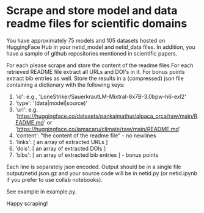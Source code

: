 # Scrape and store model and data readme files for  scientific domains

You have  approximately 75 models and 105 datasets hosted on
HuggingFace Hub in your netid_model and netid_data
files.
In addition, you have a sample of github repositories mentioned in
scientific papers.

For each please scrape and store the content of the readme files
For each retrieved README file extract all URLs and DOI's in it. For
bonus points extract bib entries as well. 
Store the results in a (compressed) json file containing a
dictionary with the following keys:

1. 'id': e.g., 'LoneStriker/SauerkrautLM-Mixtral-8x7B-3.0bpw-h6-exl2'
1. 'type': '(data|model|source)'
1. 'url':
    e.g. 'https://huggingface.co/datasets/pankajmathur/alpaca_orca/raw/main/README.md'
	or 'https://huggingface.co/iamacaru/climate/raw/main/README.md'
1. 'content': "the content of the readme file" - no newlines
1. 'links': [ an array of extracted URLs ]
1. 'dois': [ an array of extracted DOIs ]
1. 'bibs': [ an array of extracted bib entries ] - bonus points

Each line is separately json encoded. Output should be in a single file output/netid.json.gz
and your source code will be in netid.py (or netid.ipynb if you
prefer to use collab notebooks).

See example in example.py.

Happy scraping! 